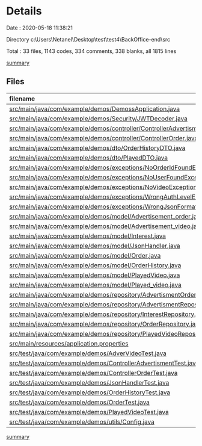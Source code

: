 # Details

Date : 2020-05-18 11:38:21

Directory c:\Users\Netanel\Desktop\test\test4\BackOffice-end\src

Total : 33 files,  1143 codes, 334 comments, 338 blanks, all 1815 lines

[summary](results.md)

## Files
| filename | language | code | comment | blank | total |
| :--- | :--- | ---: | ---: | ---: | ---: |
| [src/main/java/com/example/demos/DemossApplication.java](/src/main/java/com/example/demos/DemossApplication.java) | Java | 17 | 0 | 10 | 27 |
| [src/main/java/com/example/demos/Security/JWTDecoder.java](/src/main/java/com/example/demos/Security/JWTDecoder.java) | Java | 36 | 0 | 13 | 49 |
| [src/main/java/com/example/demos/controller/ControllerAdvertisment.java](/src/main/java/com/example/demos/controller/ControllerAdvertisment.java) | Java | 57 | 25 | 17 | 99 |
| [src/main/java/com/example/demos/controller/ControllerOrder.java](/src/main/java/com/example/demos/controller/ControllerOrder.java) | Java | 90 | 36 | 14 | 140 |
| [src/main/java/com/example/demos/dto/OrderHistoryDTO.java](/src/main/java/com/example/demos/dto/OrderHistoryDTO.java) | Java | 46 | 43 | 10 | 99 |
| [src/main/java/com/example/demos/dto/PlayedDTO.java](/src/main/java/com/example/demos/dto/PlayedDTO.java) | Java | 31 | 12 | 9 | 52 |
| [src/main/java/com/example/demos/exceptions/NoOrderIdFoundException.java](/src/main/java/com/example/demos/exceptions/NoOrderIdFoundException.java) | Java | 7 | 0 | 4 | 11 |
| [src/main/java/com/example/demos/exceptions/NoUserFoundException.java](/src/main/java/com/example/demos/exceptions/NoUserFoundException.java) | Java | 7 | 3 | 2 | 12 |
| [src/main/java/com/example/demos/exceptions/NoVideoException.java](/src/main/java/com/example/demos/exceptions/NoVideoException.java) | Java | 10 | 3 | 3 | 16 |
| [src/main/java/com/example/demos/exceptions/WrongAuthLevelException.java](/src/main/java/com/example/demos/exceptions/WrongAuthLevelException.java) | Java | 10 | 3 | 3 | 16 |
| [src/main/java/com/example/demos/exceptions/WrongJsonFormatException.java](/src/main/java/com/example/demos/exceptions/WrongJsonFormatException.java) | Java | 10 | 3 | 5 | 18 |
| [src/main/java/com/example/demos/model/Advertisement_order.java](/src/main/java/com/example/demos/model/Advertisement_order.java) | Java | 45 | 24 | 10 | 79 |
| [src/main/java/com/example/demos/model/Advertisement_video.java](/src/main/java/com/example/demos/model/Advertisement_video.java) | Java | 41 | 13 | 11 | 65 |
| [src/main/java/com/example/demos/model/Interest.java](/src/main/java/com/example/demos/model/Interest.java) | Java | 24 | 11 | 9 | 44 |
| [src/main/java/com/example/demos/model/JsonHandler.java](/src/main/java/com/example/demos/model/JsonHandler.java) | Java | 127 | 47 | 27 | 201 |
| [src/main/java/com/example/demos/model/Order.java](/src/main/java/com/example/demos/model/Order.java) | Java | 40 | 24 | 13 | 77 |
| [src/main/java/com/example/demos/model/OrderHistory.java](/src/main/java/com/example/demos/model/OrderHistory.java) | Java | 69 | 19 | 18 | 106 |
| [src/main/java/com/example/demos/model/PlayedVideo.java](/src/main/java/com/example/demos/model/PlayedVideo.java) | Java | 19 | 35 | 10 | 64 |
| [src/main/java/com/example/demos/model/Played_video.java](/src/main/java/com/example/demos/model/Played_video.java) | Java | 37 | 24 | 9 | 70 |
| [src/main/java/com/example/demos/repository/AdvertismentOrderRepository.java](/src/main/java/com/example/demos/repository/AdvertismentOrderRepository.java) | Java | 8 | 4 | 4 | 16 |
| [src/main/java/com/example/demos/repository/AdvertismentRepository.java](/src/main/java/com/example/demos/repository/AdvertismentRepository.java) | Java | 5 | 4 | 4 | 13 |
| [src/main/java/com/example/demos/repository/InterestRepository.java](/src/main/java/com/example/demos/repository/InterestRepository.java) | Java | 5 | 0 | 2 | 7 |
| [src/main/java/com/example/demos/repository/OrderRepository.java](/src/main/java/com/example/demos/repository/OrderRepository.java) | Java | 7 | 0 | 5 | 12 |
| [src/main/java/com/example/demos/repository/PlayedVideoRepository.java](/src/main/java/com/example/demos/repository/PlayedVideoRepository.java) | Java | 18 | 0 | 5 | 23 |
| [src/main/resources/application.properties](/src/main/resources/application.properties) | Properties | 7 | 0 | 1 | 8 |
| [src/test/java/com/example/demos/AdverVideoTest.java](/src/test/java/com/example/demos/AdverVideoTest.java) | Java | 38 | 0 | 9 | 47 |
| [src/test/java/com/example/demos/ControllerAdvertismentTest.java](/src/test/java/com/example/demos/ControllerAdvertismentTest.java) | Java | 64 | 0 | 26 | 90 |
| [src/test/java/com/example/demos/ControllerOrderTest.java](/src/test/java/com/example/demos/ControllerOrderTest.java) | Java | 78 | 0 | 25 | 103 |
| [src/test/java/com/example/demos/JsonHandlerTest.java](/src/test/java/com/example/demos/JsonHandlerTest.java) | Java | 44 | 0 | 18 | 62 |
| [src/test/java/com/example/demos/OrderHistoryTest.java](/src/test/java/com/example/demos/OrderHistoryTest.java) | Java | 64 | 0 | 17 | 81 |
| [src/test/java/com/example/demos/OrderTest.java](/src/test/java/com/example/demos/OrderTest.java) | Java | 38 | 0 | 11 | 49 |
| [src/test/java/com/example/demos/PlayedVideoTest.java](/src/test/java/com/example/demos/PlayedVideoTest.java) | Java | 25 | 0 | 9 | 34 |
| [src/test/java/com/example/demos/utils/Config.java](/src/test/java/com/example/demos/utils/Config.java) | Java | 19 | 1 | 5 | 25 |

[summary](results.md)